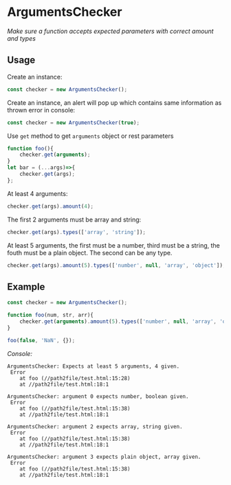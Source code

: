 # ArgumentsChecker
*Make sure a function accepts expected parameters with correct amount and types*


## Usage
Create an instance:
```js
const checker = new ArgumentsChecker();
```

Create an instance, an alert will pop up which contains same information as
thrown error in console:
```js
const checker = new ArgumentsChecker(true);
```

Use `get` method to get `arguments` object or rest parameters
```js
function foo(){
    checker.get(arguments);
}
let bar = (...args)=>{
    checker.get(args);
};
```

At least 4 arguments:
```js
checker.get(args).amount(4);
```

The first 2 arguments must be array and string:
```js
checker.get(args).types(['array', 'string']);
```

At least 5 arguments, the first must be a number, third must be a string, the
fouth must be a plain object. The second can be any type.
```js
checker.get(args).amount(5).types(['number', null, 'array', 'object']);
```


## Example
```js
const checker = new ArgumentsChecker();

function foo(num, str, arr){
    checker.get(arguments).amount(5).types(['number', null, 'array', 'object']);
}

foo(false, 'NaN', {});
```

*Console:*
```
ArgumentsChecker: Expects at least 5 arguments, 4 given.
 Error
    at foo (//path2file/test.html:15:28)
    at //path2file/test.html:18:1

ArgumentsChecker: argument 0 expects number, boolean given.
 Error
    at foo (//path2file/test.html:15:38)
    at //path2file/test.html:18:1

ArgumentsChecker: argument 2 expects array, string given.
 Error
    at foo (//path2file/test.html:15:38)
    at //path2file/test.html:18:1

ArgumentsChecker: argument 3 expects plain object, array given.
 Error
    at foo (//path2file/test.html:15:38)
    at //path2file/test.html:18:1
 ```
